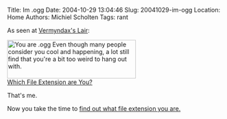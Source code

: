 Title: Im .ogg
Date: 2004-10-29 13:04:46
Slug: 20041029-im-ogg
Location: Home
Authors: Michiel Scholten
Tags: rant

<p>As seen at <a href="http://blogs.galaxycow.com/vermyndax/archive/2004/10/28/972.aspx">Vermyndax's Lair</a>:</p>

<p><a href="http://www.bbspot.com/News/2004/10/extension_quiz.php"><img
src="http://www.bbspot.com/Images/News_Features/2004/10/file_extensions/ogg.jpg" width="300" height="90" alt="You are .ogg Even though many people consider you cool and happening, a lot still find that you're a bit too weird to hang out with." /><br />Which File Extension are You?</a></p>
<p>That's me.</p>

<p>Now you take the time to <a href="http://www.bbspot.com/News/2004/10/extension_quiz.php">find out what file extension you are.</a></p>